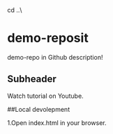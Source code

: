 cd ..\
# demo-reposit
demo-repo in Github
description!

## Subheader

Watch tutorial on Youtube.

##Local devolepment

1.Open index.html in your browser.

